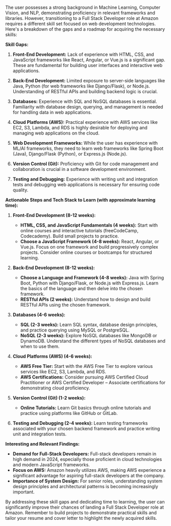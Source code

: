The user possesses a strong background in Machine Learning, Computer Vision, and NLP, demonstrating proficiency in relevant frameworks and libraries. However, transitioning to a Full Stack Developer role at Amazon requires a different skill set focused on web development technologies. Here's a breakdown of the gaps and a roadmap for acquiring the necessary skills:

**Skill Gaps:**

1. **Front-End Development:**  Lack of experience with HTML, CSS, and JavaScript frameworks like React, Angular, or Vue.js is a significant gap.  These are fundamental for building user interfaces and interactive web applications.

2. **Back-End Development:** Limited exposure to server-side languages like Java, Python (for web frameworks like Django/Flask), or Node.js. Understanding of RESTful APIs and building backend logic is crucial.

3. **Databases:**  Experience with SQL and NoSQL databases is essential.  Familiarity with database design, querying, and management is needed for handling data in web applications.

4. **Cloud Platforms (AWS):**  Practical experience with AWS services like EC2, S3, Lambda, and RDS is highly desirable for deploying and managing web applications on the cloud.

5. **Web Development Frameworks:** While the user has experience with ML/AI frameworks, they need to learn web frameworks like Spring Boot (Java), Django/Flask (Python), or Express.js (Node.js).

6. **Version Control (Git):** Proficiency with Git for code management and collaboration is crucial in a software development environment.

7. **Testing and Debugging:**  Experience with writing unit and integration tests and debugging web applications is necessary for ensuring code quality.



**Actionable Steps and Tech Stack to Learn (with approximate learning time):**

1. **Front-End Development (8-12 weeks):**
    * **HTML, CSS, and JavaScript Fundamentals (4 weeks):** Start with online courses and interactive tutorials (freeCodeCamp, Codecademy).  Build small projects to practice.
    * **Choose a JavaScript Framework (4-8 weeks):** React, Angular, or Vue.js. Focus on one framework and build progressively complex projects. Consider online courses or bootcamps for structured learning.

2. **Back-End Development (8-12 weeks):**
    * **Choose a Language and Framework (4-8 weeks):**  Java with Spring Boot, Python with Django/Flask, or Node.js with Express.js.  Learn the basics of the language and then delve into the chosen framework.
    * **RESTful APIs (2 weeks):** Understand how to design and build RESTful APIs using the chosen framework.

3. **Databases (4-6 weeks):**
    * **SQL (2-3 weeks):** Learn SQL syntax, database design principles, and practice querying using MySQL or PostgreSQL.
    * **NoSQL (2-3 weeks):** Explore NoSQL databases like MongoDB or DynamoDB. Understand the different types of NoSQL databases and when to use them.

4. **Cloud Platforms (AWS) (4-6 weeks):**
    * **AWS Free Tier:** Start with the AWS Free Tier to explore various services like EC2, S3, Lambda, and RDS.
    * **AWS Certifications:** Consider pursuing AWS Certified Cloud Practitioner or AWS Certified Developer – Associate certifications for demonstrating cloud proficiency.

5. **Version Control (Git) (1-2 weeks):**
    * **Online Tutorials:** Learn Git basics through online tutorials and practice using platforms like GitHub or GitLab.

6. **Testing and Debugging (2-4 weeks):**  Learn testing frameworks associated with your chosen backend framework and practice writing unit and integration tests.


**Interesting and Relevant Findings:**

* **Demand for Full-Stack Developers:**  Full-stack developers remain in high demand in 2024, especially those proficient in cloud technologies and modern JavaScript frameworks.
* **Focus on AWS:**  Amazon heavily utilizes AWS, making AWS experience a significant advantage for aspiring full-stack developers at the company.
* **Importance of System Design:**  For senior roles, understanding system design principles and architectural patterns is becoming increasingly important.

By addressing these skill gaps and dedicating time to learning, the user can significantly improve their chances of landing a Full Stack Developer role at Amazon. Remember to build projects to demonstrate practical skills and tailor your resume and cover letter to highlight the newly acquired skills.